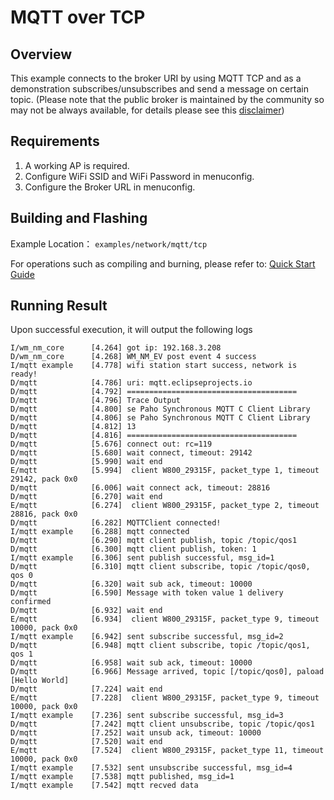 # MQTT over TCP

## Overview
This example connects to the broker URI by using MQTT TCP and as a demonstration subscribes/unsubscribes and send a message on certain topic.
(Please note that the public broker is maintained by the community so may not be always available, for details please see this [disclaimer](https://iot.eclipse.org/getting-started/#sandboxes))

## Requirements
1. A working AP is required.
2. Configure WiFi SSID and WiFi Password in menuconfig.
3. Configure the Broker URL in menuconfig.

## Building and Flashing

Example Location： `examples/network/mqtt/tcp`

For operations such as compiling and burning, please refer to: [Quick Start Guide](https://doc.winnermicro.net/w800/en/2.2-beta.2/get_started/index.html)


## Running Result

Upon successful execution, it will output the following logs

```
I/wm_nm_core      [4.264] got ip: 192.168.3.208
D/wm_nm_core      [4.268] WM_NM_EV post event 4 success
I/mqtt example    [4.778] wifi station start success, network is ready!
D/mqtt            [4.786] uri: mqtt.eclipseprojects.io
D/mqtt            [4.792] ======================================
D/mqtt            [4.796] Trace Output
D/mqtt            [4.800] se Paho Synchronous MQTT C Client Library
D/mqtt            [4.806] se Paho Synchronous MQTT C Client Library
D/mqtt            [4.812] 13
D/mqtt            [4.816] ======================================
D/mqtt            [5.676] connect out: rc=119
D/mqtt            [5.680] wait connect, timeout: 29142
D/mqtt            [5.990] wait end
E/mqtt            [5.994]  client W800_29315F, packet_type 1, timeout 29142, pack 0x0
D/mqtt            [6.006] wait connect ack, timeout: 28816
D/mqtt            [6.270] wait end
E/mqtt            [6.274]  client W800_29315F, packet_type 2, timeout 28816, pack 0x0
D/mqtt            [6.282] MQTTClient connected!
I/mqtt example    [6.288] mqtt connected
D/mqtt            [6.290] mqtt client publish, topic /topic/qos1
D/mqtt            [6.300] mqtt client publish, token: 1
I/mqtt example    [6.306] sent publish successful, msg_id=1
D/mqtt            [6.310] mqtt client subscribe, topic /topic/qos0, qos 0
D/mqtt            [6.320] wait sub ack, timeout: 10000
D/mqtt            [6.590] Message with token value 1 delivery confirmed
D/mqtt            [6.932] wait end
E/mqtt            [6.934]  client W800_29315F, packet_type 9, timeout 10000, pack 0x0
I/mqtt example    [6.942] sent subscribe successful, msg_id=2
D/mqtt            [6.948] mqtt client subscribe, topic /topic/qos1, qos 1
D/mqtt            [6.958] wait sub ack, timeout: 10000
D/mqtt            [6.966] Message arrived, topic [/topic/qos0], paload [Hello World]
D/mqtt            [7.224] wait end
E/mqtt            [7.228]  client W800_29315F, packet_type 9, timeout 10000, pack 0x0
I/mqtt example    [7.236] sent subscribe successful, msg_id=3
D/mqtt            [7.242] mqtt client unsubscribe, topic /topic/qos1
D/mqtt            [7.252] wait unsub ack, timeout: 10000
D/mqtt            [7.520] wait end
E/mqtt            [7.524]  client W800_29315F, packet_type 11, timeout 10000, pack 0x0
I/mqtt example    [7.532] sent unsubscribe successful, msg_id=4
I/mqtt example    [7.538] mqtt published, msg_id=1
I/mqtt example    [7.542] mqtt recved data
```
